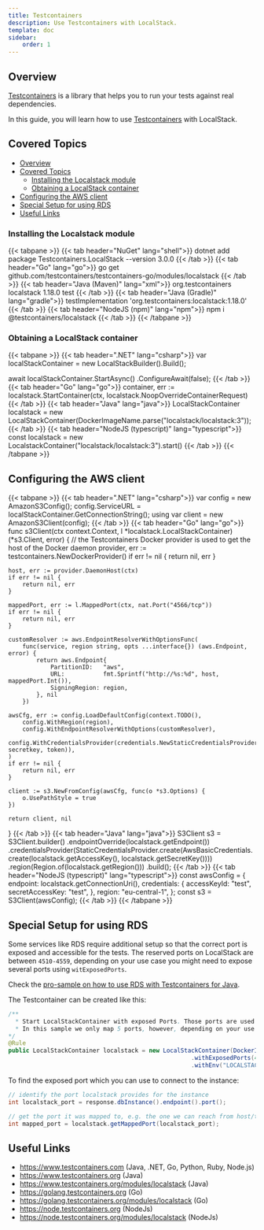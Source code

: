 ```yaml
---
title: Testcontainers
description: Use Testcontainers with LocalStack.
template: doc
sidebar:
    order: 1
---
```


## Overview

[Testcontainers](https://www.testcontainers.com/) is a library that helps you to run your
tests against real dependencies.

In this guide, you will learn how to use [Testcontainers](https://www.testcontainers.com/)
with LocalStack.

## Covered Topics

- [Overview](#overview)
- [Covered Topics](#covered-topics)
  - [Installing the Localstack module](#installing-the-localstack-module)
  - [Obtaining a LocalStack container](#obtaining-a-localstack-container)
- [Configuring the AWS client](#configuring-the-aws-client)
- [Special Setup for using RDS](#special-setup-for-using-rds)
- [Useful Links](#useful-links)

### Installing the Localstack module

{{< tabpane >}}
{{< tab header="NuGet" lang="shell">}}
dotnet add package Testcontainers.LocalStack --version 3.0.0
{{< /tab >}}
{{< tab header="Go" lang="go">}}
go get github.com/testcontainers/testcontainers-go/modules/localstack
{{< /tab >}}
{{< tab header="Java (Maven)" lang="xml">}}
<dependency>
    <groupId>org.testcontainers</groupId>
    <artifactId>localstack</artifactId>
    <version>1.18.0</version>
    <scope>test</scope>
</dependency>
{{< /tab >}}
{{< tab header="Java (Gradle)" lang="gradle">}}
testImplementation 'org.testcontainers:localstack:1.18.0'
{{< /tab >}}
{{< tab header="NodeJS (npm)" lang="npm">}}
npm i @testcontainers/localstack
{{< /tab >}}
{{< /tabpane >}}

### Obtaining a LocalStack container

{{< tabpane >}}
{{< tab header=".NET" lang="csharp">}}
var localStackContainer = new LocalStackBuilder().Build();

await localStackContainer.StartAsync()
    .ConfigureAwait(false);
{{< /tab >}}
{{< tab header="Go" lang="go">}}
container, err := localstack.StartContainer(ctx, localstack.NoopOverrideContainerRequest)
{{< /tab >}}
{{< tab header="Java" lang="java">}}
LocalStackContainer localstack = new LocalStackContainer(DockerImageName.parse("localstack/localstack:3"));
{{< /tab >}}
{{< tab header="NodeJS (typescript)" lang="typescript">}}
const localstack = new LocalstackContainer("localstack/localstack:3").start()
{{< /tab >}}
{{< /tabpane >}}

## Configuring the AWS client

{{< tabpane >}}
{{< tab header=".NET" lang="csharp">}}
var config = new AmazonS3Config();
config.ServiceURL = localStackContainer.GetConnectionString();
using var client = new AmazonS3Client(config);
{{< /tab >}}
{{< tab header="Go" lang="go">}}
func s3Client(ctx context.Context, l *localstack.LocalStackContainer) (*s3.Client, error) {
    // the Testcontainers Docker provider is used to get the host of the Docker daemon
    provider, err := testcontainers.NewDockerProvider()
    if err != nil {
        return nil, err
    }

    host, err := provider.DaemonHost(ctx)
    if err != nil {
        return nil, err
    }

    mappedPort, err := l.MappedPort(ctx, nat.Port("4566/tcp"))
    if err != nil {
        return nil, err
    }

    customResolver := aws.EndpointResolverWithOptionsFunc(
        func(service, region string, opts ...interface{}) (aws.Endpoint, error) {
            return aws.Endpoint{
                PartitionID:   "aws",
                URL:           fmt.Sprintf("http://%s:%d", host, mappedPort.Int()),
                SigningRegion: region,
            }, nil
        })

    awsCfg, err := config.LoadDefaultConfig(context.TODO(),
        config.WithRegion(region),
        config.WithEndpointResolverWithOptions(customResolver),
        config.WithCredentialsProvider(credentials.NewStaticCredentialsProvider(accesskey, secretkey, token)),
    )
    if err != nil {
        return nil, err
    }

    client := s3.NewFromConfig(awsCfg, func(o *s3.Options) {
        o.UsePathStyle = true
    })

    return client, nil
}
{{< /tab >}}
{{< tab header="Java" lang="java">}}
S3Client s3 = S3Client.builder()
    .endpointOverride(localstack.getEndpoint())
    .credentialsProvider(StaticCredentialsProvider.create(AwsBasicCredentials.create(localstack.getAccessKey(), localstack.getSecretKey())))
    .region(Region.of(localstack.getRegion()))
    .build();
{{< /tab >}}
{{< tab header="NodeJS (typescript)" lang="typescript">}}
const awsConfig = {
      endpoint: localstack.getConnectionUri(),
      credentials: {
        accessKeyId: "test",
        secretAccessKey: "test",
      },
      region: "eu-central-1",
    };
const s3 = S3Client(awsConfig);
{{< /tab >}}
{{< /tabpane >}}

## Special Setup for using RDS

Some services like RDS require additional setup so that the correct port is exposed and accessible for the tests.
The reserved ports on LocalStack are between `4510-4559`, depending on your use case you might need to expose several ports using `witExposedPorts`.

Check the [pro-sample on how to use RDS with Testcontainers for Java](https://github.com/localstack/localstack-pro-samples/tree/master/testcontainers-java-sample).

The Testcontainer can be created like this:

```java
/**
  * Start LocalStackContainer with exposed Ports. Those ports are used by services like RDS, where several databases can be started, running on different ports.
  * In this sample we only map 5 ports, however, depending on your use case you may need to map ports up to 4559
*/
@Rule
public LocalStackContainer localstack = new LocalStackContainer(DockerImageName("localstack/localstack:2.0.0"))
                                                    .withExposedPorts(4510, 4511, 4512, 4513, 4514) // the port can have any value between 4510-4559, but LS starts from 4510
                                                    .withEnv("LOCALSTACK_AUTH_TOKEN", auth_token); // add your Auth Token here

```

To find the exposed port which you can use to connect to the instance:

```java
// identify the port localstack provides for the instance
int localstack_port = response.dbInstance().endpoint().port();

// get the port it was mapped to, e.g. the one we can reach from host/the test
int mapped_port = localstack.getMappedPort(localstack_port);
```

## Useful Links

* https://www.testcontainers.com (Java, .NET, Go, Python, Ruby, Node.js)
* https://www.testcontainers.org (Java)
* https://www.testcontainers.org/modules/localstack (Java)
* https://golang.testcontainers.org (Go)
* https://golang.testcontainers.org/modules/localstack (Go)
* https://node.testcontainers.org (NodeJs)
* https://node.testcontainers.org/modules/localstack (NodeJs)